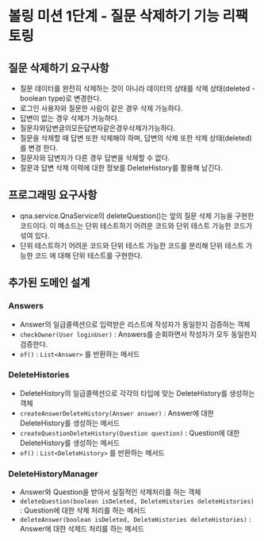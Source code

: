 # 볼링 미션 1단계 - 질문 삭제하기 기능 리팩토링

## 질문 삭제하기 요구사항
+ 질문 데이터를 완전히 삭제하는 것이 아니라 데이터의 상태를 삭제 상태(deleted - boolean type)로 변경한다.
+ 로그인 사용자와 질문한 사람이 같은 경우 삭제 가능하다.
+ 답변이 없는 경우 삭제가 가능하다.
+ 질문자와답변글의모든답변자같은경우삭제가가능하다.
+ 질문을 삭제할 때 답변 또한 삭제해야 하며, 답변의 삭제 또한 삭제 상태(deleted)를 변경
한다.
+ 질문자와 답변자가 다른 경우 답변을 삭제할 수 없다.
+ 질문과 답변 삭제 이력에 대한 정보를 DeleteHistory를 활용해 남긴다.

## 프로그래밍 요구사항
+ qna.service.QnaService의 deleteQuestion()는 앞의 질문 삭제 기능을 구현한 코드이다. 이 메소드는 단위 테스트하기 어려운 코드와 단위 테스트 가능한 코드가 섞여 있다.
+ 단위 테스트하기 어려운 코드와 단위 테스트 가능한 코드를 분리해 단위 테스트 가능한 코드 에 대해 단위 테스트를 구현한다.

## 추가된 도메인 설계

### Answers
+ Answer의 일급콜렉션으로 입력받은 리스트에 작성자가 동일한지 검증하는 객체
+ `checkOwner(User loginUser)` : Answers를 순회하면서 작성자가 모두 동일한지 검증한다.  
+ `of()` : `List<Answer>` 를 반환하는 메서드

### DeleteHistories 
+ DeleteHistory의 일급콜렉션으로 각각의 타입에 맞는 DeleteHistory를 생성하는 객체
+ `createAnswerDeleteHistory(Answer answer)` : Answer에 대한 DeleteHistory를 생성하는 메서드
+ `createQuestionDeleteHistory(Question question)` : Question에 대한 DeleteHistory를 생성하는 메서드 
+ `of()` : `List<DeleteHistory>` 를 반환하는 메서드 

### DeleteHistoryManager
+ Answer와 Question을 받아서 실질적인 삭제처리를 하는 객체
+ `deleteQuestion(boolean isDeleted, DeleteHistories deleteHistories)` : Question에 대한 삭제 처리를 하는 메서드 
+ `deleteAnswer(boolean isDeleted, DeleteHistories deleteHistories)` : Answer에 대한 삭제드 처리를 하는 메서드


